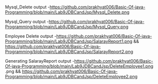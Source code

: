 Mysql_Delete output -https://github.com/prakhyat006/Basic-Of-java-Programming/blob/main/Lab9JDBCandJsp/Mysql_Delete.png

Mysql_Query output -https://github.com/prakhyat006/Basic-Of-java-Programming/blob/main/Lab9JDBCandJsp/Mysql_Query.png

Employee Delete output -https://github.com/prakhyat006/Basic-Of-java-Programming/blob/main/Lab9JDBCandJsp/SalarayReport1.png
 && https://github.com/prakhyat006/Basic-Of-java-Programming/blob/main/Lab9JDBCandJsp/SalarayReport2.png


Generating SalarayReport output -https://github.com/prakhyat006/Basic-Of-java-Programming/blob/main/Lab9JDBCandJsp/DeleteEmployee1.png
.png && https://github.com/prakhyat006/Basic-Of-java-Programming/blob/main/Lab9JDBCandJsp/DeleteEmployee2.png


